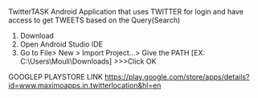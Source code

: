 TwitterTASK
Android Application that uses TWITTER for login and have access to get TWEETS based on the Query(Search)
1) Download
2) Open Android Studio IDE
3) Go to File> New > Import Project...> Give the PATH [EX: C:\Users\Mouli\Downloads] >>>Click OK

GOOGLEP PLAYSTORE LINK https://play.google.com/store/apps/details?id=www.maximoapps.in.twitterlocation&hl=en
